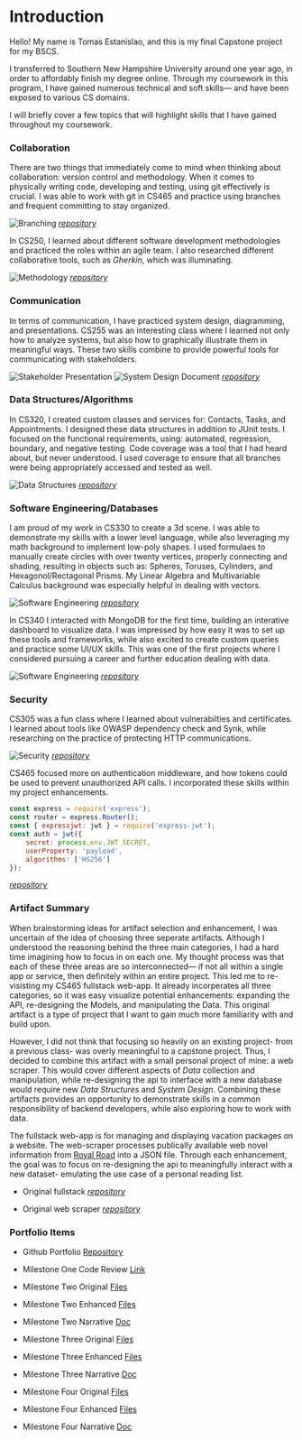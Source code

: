 # Introduction
Hello! My name is Tomas Estanislao, and this is my final Capstone project for my BSCS. 

I transferred to Southern New Hampshire University around one year ago, in order to affordably finish my degree online. Through my coursework in this program, I have gained numerous technical and soft skills— and have been exposed to various CS domains.   

I will briefly cover a few topics that will highlight skills that I have gained throughout my coursework. 

### Collaboration
There are two things that immediately come to mind when thinking about collaboration: version control and methodology. When it comes to physically writing code, developing and testing, using git effectively is crucial. I was able to work with git in CS465 and practice using branches and frequent committing to stay organized. 

![Branching](/assets/collaboration1.png)
_[repository](https://github.com/Testanislao/cs465-fullstack/tree/main)_

In CS250, I learned about different software development methodologies and practiced the roles within an agile team. I also researched different collaborative tools, such as _Gherkin_, which was illuminating.

![Methodology](/assets/collaboration2.png)
_[repository](https://github.com/Testanis396/CS250/tree/main)_

### Communication

In terms of communication, I have practiced system design, diagramming, and presentations. CS255 was an interesting class where I learned not only how to analyze systems, but also how to graphically illustrate them in meaningful ways. These two skills combine to provide powerful tools for communicating with stakeholders. 

![Stakeholder Presentation](/assets/communication1.png)
![System Design Document](/assets/communication2.png)
_[repository](https://github.com/Testanis396/CS255/tree/main)_

### Data Structures/Algorithms

In CS320, I created custom classes and services for: Contacts, Tasks, and Appointments. I designed these data structures in addition to JUnit tests. I focused on the functional requirements, using: automated, regression, boundary, and negative testing. Code coverage was a tool that I had heard about, but never understood. I used coverage to ensure that all branches were being appropriately accessed and tested as well. 

![Data Structures](/assets/data1.png)
_[repository](https://github.com/Testanis396/CS320/tree/main)_

### Software Engineering/Databases

I am proud of my work in CS330 to create a 3d scene. I was able to demonstrate my skills with a lower level language, while also leveraging my math background to implement low-poly shapes. I used formulaes to manually create circles with over twenty vertices, properly connecting and shading, resulting in objects such as: Spheres, Toruses, Cylinders, and Hexagonol/Rectagonal Prisms. My Linear Algebra and Multivariable Calculus background was especially helpful in dealing with vectors. 

![Software Engineering](/assets/software1.png)
_[repository](https://github.com/Testanis396/CS330-3DScene/tree/main)_

In CS340 I interacted with MongoDB for the first time, building an interative dashboard to visualize data. I was impressed by how easy it was to set up these tools and frameworks, while also excited to create custom queries and practice some UI/UX skills. This was one of the first projects where I considered pursuing a career and further education dealing with data. 

![Software Engineering](/assets/software2.png)
_[repository](https://github.com/Testanis396/CS340/tree/main)_

### Security

CS305 was a fun class where I learned about vulnerabilties and certificates. I learned about tools like OWASP dependency check and Synk, while researching on the practice of protecting HTTP communications. 

![Security](/assets/security1.png)
_[repository](https://github.com/Testanis396/CS305/tree/main)_

CS465 focused more on authentication middleware, and how tokens could be used to prevent unauthorized API calls. I incorporated these skills within my project enhancements. 

```js
const express = require('express');
const router = express.Router();
const { expressjwt: jwt } = require('express-jwt');
const auth = jwt({
    secret: process.env.JWT_SECRET,
    userProperty: 'payload',
    algorithms: ['HS256']
});
```
_[repository](https://github.com/Testanislao/cs465-fullstack/tree/main)_

### Artifact Summary

When brainstorming ideas for artifact selection and enhancement, I was uncertain of the idea of choosing three seperate artifacts. Although I understood the reasoning behind the three main categories, I had a hard time imagining how to focus in on each one. My thought process was that each of these three areas are so interconnected— if not all within a single app or service, then definitely within an entire project. This led me to re-visisting my CS465 fullstack web-app. It already incorperates all three categories, so it was easy visualize potential enhancements: expanding the API, re-designing the Models, and manipulating the Data. This original artifact is a type of project that I want to gain much more familiarity with and build upon. 

However, I did not think that focusing so heavily on an existing project- from a previous class- was overly meaningful to a capstone project. Thus, I decided to combine this artifact with a small personal project of mine: a web scraper. This would cover different aspects of _Data_ collection and manipulation, while re-designing the api to interface with a new database would require new _Data Structures_ and _System Design_. Combining these artifacts provides an opportunity to demonstrate skills in a common responsibility of backend developers, while also exploring how to work with data. 

The fullstack web-app is for managing and displaying vacation packages on a website. The web-scraper processes publically available web novel information from [Royal Road](https://www.royalroad.com/fictions/search?) into a JSON file. Through each enhancement, the goal was to focus on re-designing the api to meaningfully interact with a new dataset- emulating the use case of a personal reading list. 

- Original fullstack _[repository](https://github.com/Testanislao/cs465-fullstack/tree/main)_

- Original web scraper _[repository](https://github.com/Testanis396/WebScraper/tree/main)_

### Portfolio Items 

*  Github Portfolio [Repository](https://github.com/Testanis396/Testanis396.github.io/tree/main)
  
*   Milestone One Code Review [Link](https://youtu.be/LcpNidBBbhM)
*   Milestone Two Original [Files](/Enhancement1/Estanislao3-2Original.zip)
*   Milestone Two Enhanced [Files](/Enhancement1/Estanislao3-2Enhance1.zip)
*   Milestone Two Narrative [Doc](/Enhancement1/Estanislao3-2MilestoneTwoNarrative.docx)
*   Milestone Three Original [Files](/Enhancement2/Estanislao4-2Original.zip)
*   Milestone Three Enhanced [Files](/Enhancement2/Estanislao4-2Enhance2.zip)
*   Milestone Three Narrative [Doc](/Enhancement2/Estanislao4-2MilestoneThreeNarrative.docx)
*   Milestone Four Original [Files]()
*   Milestone Four Enhanced [Files]()
*   Milestone Four Narrative [Doc]()



